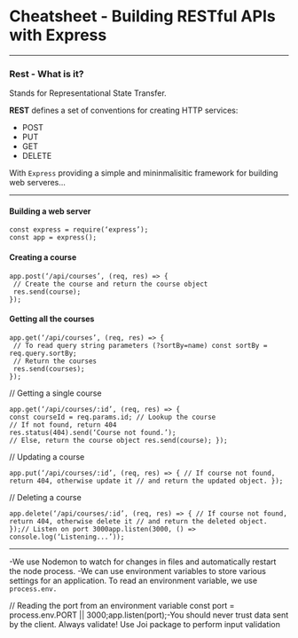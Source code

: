 # Cheatsheet - Building RESTful APIs with Express

---

### Rest - What is it?

Stands for Representational State Transfer.

**REST** defines a set of conventions for creating
HTTP services:

- POST
- PUT
- GET
- DELETE

With `Express` providing a simple and mininmalisitic framework for building web serveres...

---

#### Building a web server

```
const express = require(‘express’);
const app = express();
```

#### Creating a course
```
app.post(‘/api/courses’, (req, res) => {  
 // Create the course and return the course object  
 res.send(course);
});
```
#### Getting all the courses

```
app.get(‘/api/courses’, (req, res) => {  
 // To read query string parameters (?sortBy=name) const sortBy = req.query.sortBy;  
 // Return the courses  
 res.send(courses);
});
```

// Getting a single course
```
app.get(‘/api/courses/:id’, (req, res) => { 
const courseId = req.params.id; // Lookup the course 
// If not found, return 404
res.status(404).send(‘Course not found.’);
// Else, return the course object res.send(course); });
```

// Updating a course
```
app.put(‘/api/courses/:id’, (req, res) => { // If course not found, return 404, otherwise update it // and return the updated object. });
```
// Deleting a course
```
app.delete(‘/api/courses/:id’, (req, res) => { // If course not found, return 404, otherwise delete it // and return the deleted object. });// Listen on port 3000app.listen(3000, () => console.log(‘Listening...’));
```
---
-We use Nodemon to watch for changes in files and automatically restart the node process.
-We can use environment variables to store various settings for an application. To read an environment variable, we use `process.env.` 

// Reading the port from an environment variable const port = process.env.PORT || 3000;app.listen(port);-You should never trust data sent by the client. Always validate! Use Joi package to perform input validation
